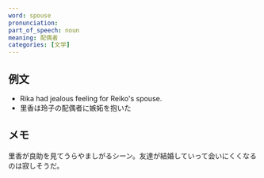 ```yaml
---
word: spouse
pronunciation: 
part_of_speech: noun
meaning: 配偶者
categories: [文学]
---
```


## 例文

- Rika had jealous feeling for Reiko's spouse.
- 里香は玲子の配偶者に嫉妬を抱いた

## メモ

里香が良助を見てうらやましがるシーン。友達が結婚していって会いにくくなるのは寂しそうだ。
